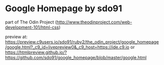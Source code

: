 # Google Homepage by sdo91

part of The Odin Project
(http://www.theodinproject.com/web-development-101/html-css)

preview at:
https://preview.c9users.io/sdo91/ruby2/the_odin_project/google_homepage/google.html?_c9_id=livepreview0&_c9_host=https://ide.c9.io
or
https://htmlpreview.github.io/?https://github.com/sdo91/google_homepage/blob/master/google.html
